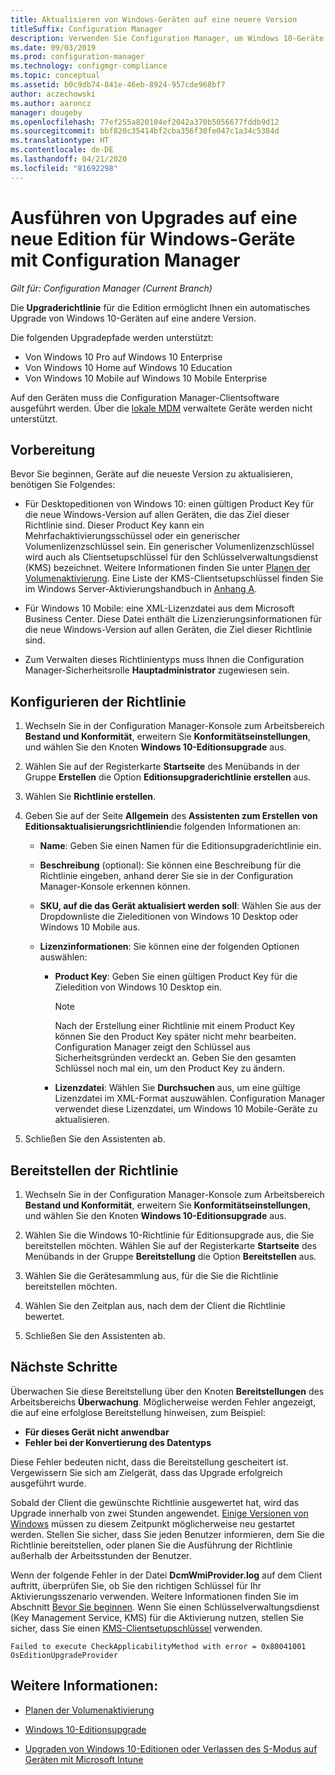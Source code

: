 ```yaml
---
title: Aktualisieren von Windows-Geräten auf eine neuere Version
titleSuffix: Configuration Manager
description: Verwenden Sie Configuration Manager, um Windows 10-Geräte automatisch auf eine andere Windows-Edition zu aktualisieren.
ms.date: 09/03/2019
ms.prod: configuration-manager
ms.technology: configmgr-compliance
ms.topic: conceptual
ms.assetid: b0c9db74-841e-46eb-8924-957cde968bf7
author: aczechowski
ms.author: aaroncz
manager: dougeby
ms.openlocfilehash: 77ef255a820104ef2042a370b5056677fddb9d12
ms.sourcegitcommit: bbf820c35414bf2cba356f30fe047c1a34c5384d
ms.translationtype: HT
ms.contentlocale: de-DE
ms.lasthandoff: 04/21/2020
ms.locfileid: "81692298"
---
```

# <a name="upgrade-windows-devices-to-a-new-edition-with-configuration-manager"></a>Ausführen von Upgrades auf eine neue Edition für Windows-Geräte mit Configuration Manager

*Gilt für: Configuration Manager (Current Branch)*

Die **Upgraderichtlinie** für die Edition ermöglicht Ihnen ein automatisches Upgrade von Windows 10-Geräten auf eine andere Version.

Die folgenden Upgradepfade werden unterstützt:

- Von Windows 10 Pro auf Windows 10 Enterprise
- Von Windows 10 Home auf Windows 10 Education
- Von Windows 10 Mobile auf Windows 10 Mobile Enterprise

Auf den Geräten muss die Configuration Manager-Clientsoftware ausgeführt werden. Über die [lokale MDM](../../mdm/understand/manage-mobile-devices-with-on-premises-infrastructure.md) verwaltete Geräte werden nicht unterstützt.

## <a name="before-you-start"></a>Vorbereitung

Bevor Sie beginnen, Geräte auf die neueste Version zu aktualisieren, benötigen Sie Folgendes:  

- Für Desktopeditionen von Windows 10: einen gültigen Product Key für die neue Windows-Version auf allen Geräten, die das Ziel dieser Richtlinie sind. Dieser Product Key kann ein Mehrfachaktivierungsschüssel oder ein generischer Volumenlizenzschlüssel sein. Ein generischer Volumenlizenzschlüssel wird auch als Clientsetupschlüssel für den Schlüsselverwaltungsdienst (KMS) bezeichnet. Weitere Informationen finden Sie unter [Planen der Volumenaktivierung](https://docs.microsoft.com/windows/deployment/volume-activation/plan-for-volume-activation-client). Eine Liste der KMS-Clientsetupschlüssel finden Sie im Windows Server-Aktivierungshandbuch in [Anhang A](https://docs.microsoft.com/windows-server/get-started/kmsclientkeys). <!--496871-->  

- Für Windows 10 Mobile: eine XML-Lizenzdatei aus dem Microsoft Business Center. Diese Datei enthält die Lizenzierungsinformationen für die neue Windows-Version auf allen Geräten, die Ziel dieser Richtlinie sind.

- Zum Verwalten dieses Richtlinientyps muss Ihnen die Configuration Manager-Sicherheitsrolle **Hauptadministrator** zugewiesen sein.

## <a name="configure-the-policy"></a>Konfigurieren der Richtlinie  

1. Wechseln Sie in der Configuration Manager-Konsole zum Arbeitsbereich **Bestand und Konformität**, erweitern Sie **Konformitätseinstellungen**, und wählen Sie den Knoten **Windows 10-Editionsupgrade** aus.  

2. Wählen Sie auf der Registerkarte **Startseite** des Menübands in der Gruppe **Erstellen** die Option **Editionsupgraderichtlinie erstellen** aus.  

3. Wählen Sie **Richtlinie erstellen**.  

4. Geben Sie auf der Seite **Allgemein** des **Assistenten zum Erstellen von Editionsaktualisierungsrichtlinien**die folgenden Informationen an:  

    - **Name**: Geben Sie einen Namen für die Editionsupgraderichtlinie ein.  

    - **Beschreibung** (optional): Sie können eine Beschreibung für die Richtlinie eingeben, anhand derer Sie sie in der Configuration Manager-Konsole erkennen können.  

    - **SKU, auf die das Gerät aktualisiert werden soll**: Wählen Sie aus der Dropdownliste die Zieleditionen von Windows 10 Desktop oder Windows 10 Mobile aus.  

    - **Lizenzinformationen**: Sie können eine der folgenden Optionen auswählen:  

        - **Product Key**: Geben Sie einen gültigen Product Key für die Zieledition von Windows 10 Desktop ein.  

            > [!NOTE]  
            > Nach der Erstellung einer Richtlinie mit einem Product Key können Sie den Product Key später nicht mehr bearbeiten. Configuration Manager zeigt den Schlüssel aus Sicherheitsgründen verdeckt an. Geben Sie den gesamten Schlüssel noch mal ein, um den Product Key zu ändern.  

        - **Lizenzdatei**: Wählen Sie **Durchsuchen** aus, um eine gültige Lizenzdatei im XML-Format auszuwählen. Configuration Manager verwendet diese Lizenzdatei, um Windows 10 Mobile-Geräte zu aktualisieren.  

5. Schließen Sie den Assistenten ab.  

## <a name="deploy-the-policy"></a>Bereitstellen der Richtlinie  

1. Wechseln Sie in der Configuration Manager-Konsole zum Arbeitsbereich **Bestand und Konformität**, erweitern Sie **Konformitätseinstellungen**, und wählen Sie den Knoten **Windows 10-Editionsupgrade** aus.  

2. Wählen Sie die Windows 10-Richtlinie für Editionsupgrade aus, die Sie bereitstellen möchten. Wählen Sie auf der Registerkarte **Startseite** des Menübands in der Gruppe **Bereitstellung** die Option **Bereitstellen** aus.  

3. Wählen Sie die Gerätesammlung aus, für die Sie die Richtlinie bereitstellen möchten.

4. Wählen Sie den Zeitplan aus, nach dem der Client die Richtlinie bewertet.

5. Schließen Sie den Assistenten ab.

## <a name="next-steps"></a>Nächste Schritte

Überwachen Sie diese Bereitstellung über den Knoten **Bereitstellungen** des Arbeitsbereichs **Überwachung**. Möglicherweise werden Fehler angezeigt, die auf eine erfolglose Bereitstellung hinweisen, zum Beispiel:

- **Für dieses Gerät nicht anwendbar**
- **Fehler bei der Konvertierung des Datentyps**

Diese Fehler bedeuten nicht, dass die Bereitstellung gescheitert ist. Vergewissern Sie sich am Zielgerät, dass das Upgrade erfolgreich ausgeführt wurde.

Sobald der Client die gewünschte Richtlinie ausgewertet hat, wird das Upgrade innerhalb von zwei Stunden angewendet. [Einige Versionen von Windows](https://docs.microsoft.com/windows/deployment/upgrade/windows-10-edition-upgrades) müssen zu diesem Zeitpunkt möglicherweise neu gestartet werden. Stellen Sie sicher, dass Sie jeden Benutzer informieren, dem Sie die Richtlinie bereitstellen, oder planen Sie die Ausführung der Richtlinie außerhalb der Arbeitsstunden der Benutzer.

Wenn der folgende Fehler in der Datei **DcmWmiProvider.log** auf dem Client auftritt, überprüfen Sie, ob Sie den richtigen Schlüssel für Ihr Aktivierungsszenario verwenden. Weitere Informationen finden Sie im Abschnitt [Bevor Sie beginnen](#before-you-start). Wenn Sie einen Schlüsselverwaltungsdienst (Key Management Service, KMS) für die Aktivierung nutzen, stellen Sie sicher, dass Sie einen [KMS-Clientsetupschlüssel](https://docs.microsoft.com/windows-server/get-started/kmsclientkeys) verwenden.  <!-- 496871 -->

`Failed to execute CheckApplicabilityMethod with error = 0x80041001 OsEditionUpgradeProvider`

## <a name="see-also"></a>Weitere Informationen:

- [Planen der Volumenaktivierung](https://docs.microsoft.com/windows/deployment/volume-activation/plan-for-volume-activation-client)

- [Windows 10-Editionsupgrade](https://docs.microsoft.com/windows/deployment/upgrade/windows-10-edition-upgrades)

- [Upgraden von Windows 10-Editionen oder Verlassen des S-Modus auf Geräten mit Microsoft Intune](https://docs.microsoft.com/intune/edition-upgrade-configure-windows-10)
